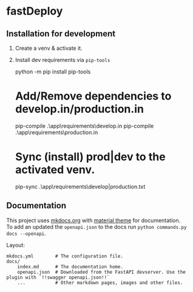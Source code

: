 # fastDeploy

## Installation for development

1. Create a venv & activate it.

2. Install dev requirements via `pip-tools`

    python -m pip install pip-tools

    # Add/Remove dependencies to develop.in/production.in
    pip-compile .\app\requirements\develop.in
    pip-compile .\app\requirements\production.in

    # Sync (install) prod|dev to the activated venv.
    pip-sync .\app\requirements\develop|production.txt


## Documentation

This project uses [mkdocs.org](https://www.mkdocs.org) with [material theme](https://squidfunk.github.io/mkdocs-material/) for documentation.  
To add an updated the `openapi.json` to the docs run `python commands.py docs --openapi`.  

Layout:

    mkdocs.yml        # The configuration file.
    docs/
        index.md      # The documentation home.
        openapi.json  # Downloaded from the FastAPI devserver. Use the plugin with `!!swagger openapi.json!!`
        ...           # Other markdown pages, images and other files.
